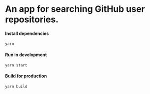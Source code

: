 # An app for searching GitHub user repositories.

#### Install dependencies
```
yarn
```

#### Run in development
```
yarn start
```

#### Build for production
```
yarn build
```